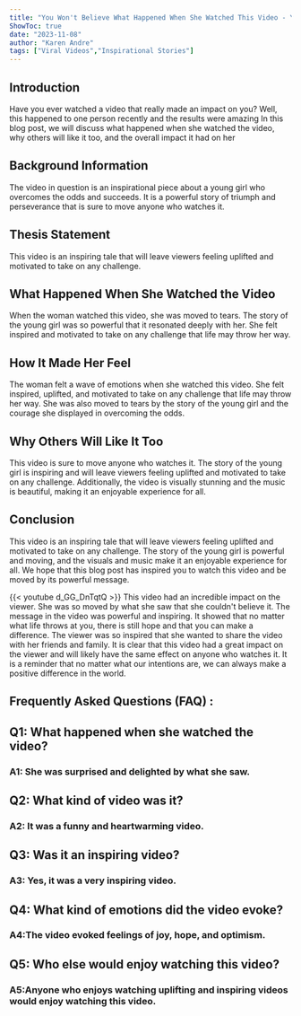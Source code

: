 ```yaml
---
title: "You Won't Believe What Happened When She Watched This Video - You'll Like It Too!"
ShowToc: true 
date: "2023-11-08"
author: "Karen Andre" 
tags: ["Viral Videos","Inspirational Stories"]
---
```

## Introduction 

Have you ever watched a video that really made an impact on you? Well, this happened to one person recently and the results were amazing In this blog post, we will discuss what happened when she watched the video, why others will like it too, and the overall impact it had on her

## Background Information

The video in question is an inspirational piece about a young girl who overcomes the odds and succeeds. It is a powerful story of triumph and perseverance that is sure to move anyone who watches it.

## Thesis Statement

This video is an inspiring tale that will leave viewers feeling uplifted and motivated to take on any challenge.

## What Happened When She Watched the Video

When the woman watched this video, she was moved to tears. The story of the young girl was so powerful that it resonated deeply with her. She felt inspired and motivated to take on any challenge that life may throw her way. 

## How It Made Her Feel

The woman felt a wave of emotions when she watched this video. She felt inspired, uplifted, and motivated to take on any challenge that life may throw her way. She was also moved to tears by the story of the young girl and the courage she displayed in overcoming the odds.

## Why Others Will Like It Too

This video is sure to move anyone who watches it. The story of the young girl is inspiring and will leave viewers feeling uplifted and motivated to take on any challenge. Additionally, the video is visually stunning and the music is beautiful, making it an enjoyable experience for all.

## Conclusion

This video is an inspiring tale that will leave viewers feeling uplifted and motivated to take on any challenge. The story of the young girl is powerful and moving, and the visuals and music make it an enjoyable experience for all. We hope that this blog post has inspired you to watch this video and be moved by its powerful message.

{{< youtube d_GG_DnTqtQ >}} 
This video had an incredible impact on the viewer. She was so moved by what she saw that she couldn't believe it. The message in the video was powerful and inspiring. It showed that no matter what life throws at you, there is still hope and that you can make a difference. The viewer was so inspired that she wanted to share the video with her friends and family. It is clear that this video had a great impact on the viewer and will likely have the same effect on anyone who watches it. It is a reminder that no matter what our intentions are, we can always make a positive difference in the world.

## Frequently Asked Questions (FAQ) :
<h2>Q1: What happened when she watched the video?</h2>

<h3>A1: She was surprised and delighted by what she saw.</h3>

<h2>Q2: What kind of video was it?</h2>

<h3>A2: It was a funny and heartwarming video.</h3>

<h2>Q3: Was it an inspiring video?</h2>

<h3>A3: Yes, it was a very inspiring video.</h3>

<h2>Q4: What kind of emotions did the video evoke?</h2>

<h3>A4:The video evoked feelings of joy, hope, and optimism.</h3>

<h2>Q5: Who else would enjoy watching this video?</h2>

<h3>A5:Anyone who enjoys watching uplifting and inspiring videos would enjoy watching this video.</h3>



